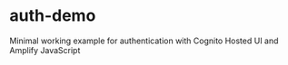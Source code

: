 # auth-demo
Minimal working example for authentication with Cognito Hosted UI and Amplify JavaScript
